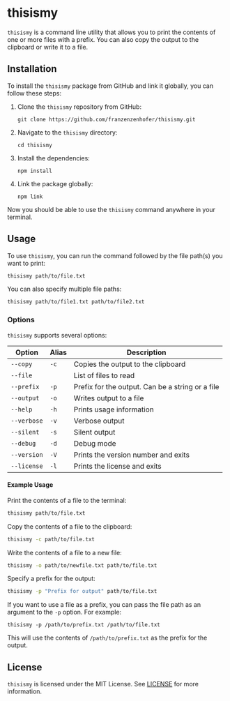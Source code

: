 # thisismy

`thisismy` is a command line utility that allows you to print the contents of one or more files with a prefix. You can also copy the output to the clipboard or write it to a file.

## Installation

To install the `thisismy` package from GitHub and link it globally, you can follow these steps:

1. Clone the `thisismy` repository from GitHub:

   ```
   git clone https://github.com/franzenzenhofer/thisismy.git
   ```

2. Navigate to the `thisismy` directory:

   ```
   cd thisismy
   ```

3. Install the dependencies:

   ```
   npm install
   ```

4. Link the package globally:

   ```
   npm link
   ```

Now you should be able to use the `thisismy` command anywhere in your terminal.

## Usage

To use `thisismy`, you can run the command followed by the file path(s) you want to print:

```sh
thisismy path/to/file.txt
```

You can also specify multiple file paths:

```sh
thisismy path/to/file1.txt path/to/file2.txt
```

### Options

`thisismy` supports several options:

| Option | Alias | Description |
| ------ | ----- | ----------- |
| `--copy` | `-c` | Copies the output to the clipboard |
| `--file` | | List of files to read |
| `--prefix` | `-p` | Prefix for the output. Can be a string or a file |
| `--output` | `-o` | Writes output to a file |
| `--help` | `-h` | Prints usage information |
| `--verbose` | `-v` | Verbose output |
| `--silent` | `-s` | Silent output |
| `--debug` | `-d` | Debug mode |
| `--version` | `-V` | Prints the version number and exits |
| `--license` | `-l` | Prints the license and exits |

#### Example Usage

Print the contents of a file to the terminal:

```sh
thisismy path/to/file.txt
```

Copy the contents of a file to the clipboard:

```sh
thisismy -c path/to/file.txt
```

Write the contents of a file to a new file:

```sh
thisismy -o path/to/newfile.txt path/to/file.txt
```

Specify a prefix for the output:

```sh
thisismy -p "Prefix for output" path/to/file.txt
```

If you want to use a file as a prefix, you can pass the file path as an argument to the `-p` option. For example:

```
thisismy -p /path/to/prefix.txt /path/to/file.txt
```

This will use the contents of `/path/to/prefix.txt` as the prefix for the output.

## License

`thisismy` is licensed under the MIT License. See [LICENSE](LICENSE) for more information.






